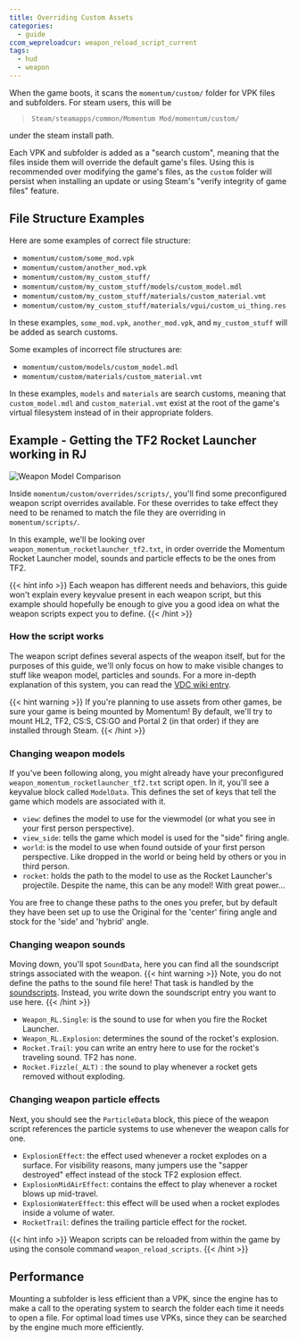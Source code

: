 ```yaml
---
title: Overriding Custom Assets
categories:
  - guide
ccom_wepreloadcur: weapon_reload_script_current
tags:
  - hud
  - weapon
---
```


When the game boots, it scans the `momentum/custom/` folder for VPK files and subfolders.
For steam users, this will be

> `Steam/steamapps/common/Momentum Mod/momentum/custom/`

under the steam install path.

Each VPK and subfolder is added as a "search custom", meaning that the files inside them will override the default game's files.
Using this is recommended over modifying the game's files, as the `custom` folder will persist when installing an update or using Steam's "verify integrity of game files" feature.

## File Structure Examples

Here are some examples of correct file structure:

- `momentum/custom/some_mod.vpk`
- `momentum/custom/another_mod.vpk`
- `momentum/custom/my_custom_stuff/`
- `momentum/custom/my_custom_stuff/models/custom_model.mdl`
- `momentum/custom/my_custom_stuff/materials/custom_material.vmt`
- `momentum/custom/my_custom_stuff/materials/vgui/custom_ui_thing.res`

In these examples, `some_mod.vpk`, `another_mod.vpk`, and `my_custom_stuff` will be added as search customs.

Some examples of incorrect file structures are:

- `momentum/custom/models/custom_model.mdl`
- `momentum/custom/materials/custom_material.vmt`

In these examples, `models` and `materials` are search customs, meaning that `custom_model.mdl` and `custom_material.vmt` exist at the root of the game's virtual filesystem instead of in their appropriate folders.

## Example - Getting the TF2 Rocket Launcher working in RJ

![Weapon Model Comparison](/images/override-custom-assets_guide/weaponScriptOverrides_img1.jpg)

Inside `momentum/custom/overrides/scripts/`, you'll find some preconfigured weapon script overrides available.
For these overrides to take effect they need to be renamed to match the file they are overriding in `momentum/scripts/`.

In this example, we'll be looking over `weapon_momentum_rocketlauncher_tf2.txt`, in order override the Momentum Rocket Launcher model, sounds and particle effects to be the ones from TF2.

{{< hint info >}}
Each weapon has different needs and behaviors, this guide won't explain every keyvalue present in each weapon script, but this example should hopefully be enough to give you a good idea on what the weapon scripts expect you to define.
{{< /hint >}}

### How the script works

The weapon script defines several aspects of the weapon itself, but for the purposes of this guide, we'll only focus on how to make visible changes to stuff like weapon model, particles and sounds. For a more in-depth explanation of this system, you can read the [VDC wiki entry](https://developer.valvesoftware.com/wiki/Weapon_script).

{{< hint warning >}}
If you're planning to use assets from other games, be sure your game is being mounted by Momentum! By default, we'll try to mount HL2, TF2, CS:S, CS:GO and Portal 2 (in that order) if they are installed through Steam.
{{< /hint >}}

### Changing weapon models

If you've been following along, you might already have your preconfigured `weapon_momentum_rocketlauncher_tf2.txt` script open.
In it, you'll see a keyvalue block called `ModelData`. This defines the set of keys that tell the game which models are associated with it.
- `view`: defines the model to use for the viewmodel (or what you see in your first person perspective).
- `view_side`: tells the game which model is used for the "side" firing angle.
- `world`: is the model to use when found outside of your first person perspective. Like dropped in the world or being held by others or you in third person.
- `rocket`: holds the path to the model to use as the Rocket Launcher's projectile. Despite the name, this can be any model! With great power...

You are free to change these paths to the ones you prefer, but by default they have been set up to use the Original for the 'center' firing angle and stock for the 'side' and 'hybrid' angle. 

### Changing weapon sounds

Moving down, you'll spot `SoundData`, here you can find all the soundscript strings associated with the weapon. 
{{< hint warning >}}
Note, you do not define the paths to the sound file here! That task is handled by the [soundscripts](https://developer.valvesoftware.com/wiki/Soundscripts "VDC entry for Soundscripts"). Instead, you write down the soundscript entry you want to use here.
{{< /hint >}}
- `Weapon_RL.Single`: is the sound to use for when you fire the Rocket Launcher.
- `Weapon_RL.Explosion`: determines the sound of the rocket's explosion.
- `Rocket.Trail`: you can write an entry here to use for the rocket's traveling sound. TF2 has none.
- `Rocket.Fizzle(_ALT)` : the sound to play whenever a rocket gets removed without exploding.

### Changing weapon particle effects

Next, you should see the `ParticleData` block, this piece of the weapon script references the particle systems to use whenever the weapon calls for one.
- `ExplosionEffect`: the effect used whenever a rocket explodes on a surface. For visibility reasons, many jumpers use the "sapper destroyed" effect instead of the stock TF2 explosion effect.
- `ExplosionMidAirEffect`: contains the effect to play whenever a rocket blows up mid-travel.
- `ExplosionWaterEffect`: this effect will be used when a rocket explodes inside a volume of water.
- `RocketTrail`: defines the trailing particle effect for the rocket.  

{{< hint info >}}
Weapon scripts can be reloaded from within the game by using the console command `weapon_reload_scripts`.
{{< /hint >}}

## Performance

Mounting a subfolder is less efficient than a VPK, since the engine has to make a call to the operating system to search the folder each time it needs to open a file.
For optimal load times use VPKs, since they can be searched by the engine much more efficiently.
